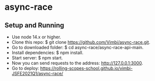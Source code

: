# async-race
## Setup and Running
- Use node 14.x or higher.
- Clone this repo: $ git clone https://github.com/Vimbi/async-race.git.
- Go to downloaded folder: $ cd async-race/async-race-api-main.
- Install dependencies: $ npm install.
- Start server: $ npm start.
- Now you can send requests to the address: http://127.0.0.1:3000.
- Go to deploy: https://rolling-scopes-school.github.io/vimbi-JSFE2021Q1/async-race/
